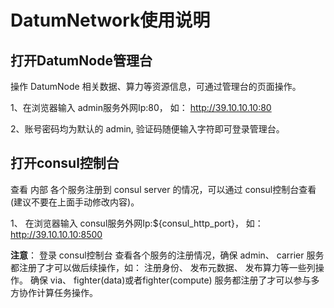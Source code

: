# DatumNetwork使用说明

## 打开DatumNode管理台

操作 DatumNode 相关数据、算力等资源信息，可通过管理台的页面操作。

1、在浏览器输入 admin服务外网Ip:80， 如： http://39.10.10.10:80

2、账号密码均为默认的 admin, 验证码随便输入字符即可登录管理台。


## 打开consul控制台

查看 内部 各个服务注册到 consul server 的情况，可以通过 consul控制台查看(建议不要在上面手动修改内容)。


1、 在浏览器输入 consul服务外网Ip:${consul_http_port}， 如： http://39.10.10.10:8500


**注意**： 登录 consul控制台 查看各个服务的注册情况，确保 admin、 carrier 服务都注册了才可以做后续操作，如： 注册身份、 发布元数据、 发布算力等一些列操作。 确保 via、 fighter(data)或者fighter(compute) 服务都注册了才可以参与多方协作计算任务操作。